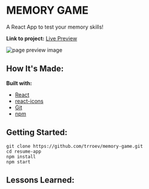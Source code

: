 # MEMORY GAME

A React App to test your memory skills!

**Link to project:** [Live Preview](https://trroev.github.io/memory-game/)

![page preview image](/public/preview-screenshot.png)

## How It's Made:

**Built with:**

- [React](https://reactjs.org/)
- [react-icons](https://react-icons.github.io/react-icons/)
- [Git](https://git-scm.com/)
- [npm](https://www.npmjs.com/)

## Getting Started:

```
git clone https://github.com/trroev/memory-game.git
cd resume-app
npm install
npm start
```

## Lessons Learned:
